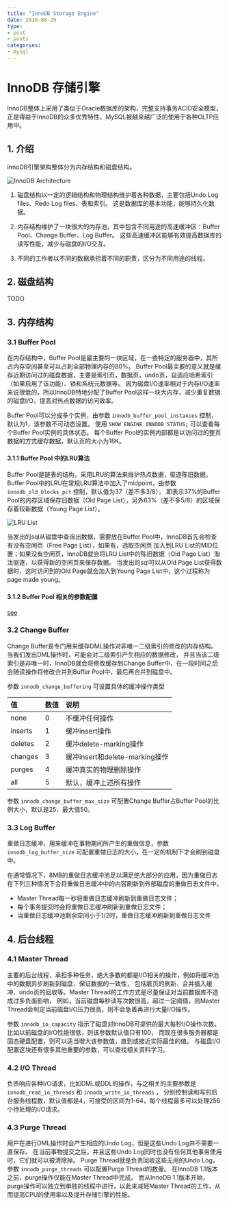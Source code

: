 ```yaml
---
title: "InnoDB Storage Engine"
date: 2019-08-29
type:
- post
- posts
categories:
- mysql
---
```


# InnoDB 存储引擎

InnoDB整体上采用了类似于Oracle数据库的架构，完整支持事务ACID安全模型，正是得益于InnoDB的众多优秀特性，MySQL被越来越广泛的使用于各种OLTP应用中。

## 1. 介绍

InnoDB引擎架构整体分为内存结构和磁盘结构。

![InnoDB Architecture](/images/mysql/innodb_arch.png)

1. 磁盘结构以一定的逻辑结构和物理结构维护着各种数据，主要包括Undo Log files、Redo Log files、表和索引。
   这是数据库的基本功能，能够持久化数据。

2. 内存结构维护了一块很大的内存池，其中包含不同用途的高速缓冲区：Buffer Pool、Change Buffer、Log Buffer。
   这些高速缓冲区能够有效提高数据库的读写性能，减少与磁盘的I/O交互。

3. 不同的工作者以不同的数据承担着不同的职责，区分为不同用途的线程。

## 2. 磁盘结构

TODO

## 3. 内存结构

### 3.1 Buffer Pool

在内存结构中，Buffer Pool是最主要的一块区域，在一些特定的服务器中，其所占内存空间甚至可以占到全部物理内存的80%。
Buffer Pool最主要的意义就是缓存近期访问过的磁盘数据，主要是索引页，数据页，undo页，自适应哈希索引（如果启用了该功能）、锁和系统元数据等。
因为磁盘I/O速率相对于内存I/O速率来说很低的，所以InnoDB特地分配了Buffer Pool这样一块大内存，减少重复数据的磁盘I/O，提高对热点数据的访问效率。

Buffer Pool可以分成多个实例，由参数 `innodb_buffer_pool_instances` 控制，默认为1，该参数不可动态设置。
使用 `SHOW ENGINE INNODB STATUS;` 可以查看每个Buffer Pool实例的具体状态。
每个Buffer Pool的实例内部都是以访问过的整页数据的方式缓存数据，默认页的大小为16K。

#### 3.1.1 Buffer Pool 中的LRU算法

 Buffer Pool是链表的结构，采用LRU的算法来维护热点数据，驱逐陈旧数据。Buffer Pool中的LRU在常规LRU算法中加入了midpoint，由参数 `innodb_old_blocks_pct` 控制，默认值为37（差不多3/8），
 即表示37%的Buffer Pool的内存区域保存旧数据（Old  Page List），另外63%（差不多5/8）的区域保存着较新数据（Young Page List）。

![LRU List](/images/mysql/innodb_buffer_pool_lru.png)

 当发出的sql从磁盘中查询出数据，需要放在Buffer Pool中，InnoDB首先会检查有没有空闲页（Free Page List），如果有，选取空闲页
 加入到LRU List的MID位置；如果没有空闲页，InnoDB就会将LRU List中的陈旧数据（Old  Page List）淘汰驱逐，以获得新的空闲页来保存数据。
 当发出的sql可以从Old  Page List获得数据时，这时访问到的Old  Page就会加入到Young Page List中，这个过程称为page made young。

#### 3.1.2 Buffer Pool 相关的参数配置

[see](https://dev.mysql.com/doc/refman/8.0/en/innodb-buffer-pool.html)

### 3.2 Change Buffer

Change Buffer是专门用来缓存DML操作对非唯一二级索引的修改的内存结构。当我们发出DML操作时，可能会对二级索引产生相应的数据修改，
并且当该二级索引是非唯一时，InnoDB就会将修改缓存到Change Buffer中，在一段时间之后会随读操作将修改合并到Buffer Pool中，最后再合并到磁盘中。

参数 `innodb_change_buffering` 可设置具体的缓冲操作类型

|值|数值|说明|
|:---|:---|:---|
|none|0|不缓冲任何操作|
|inserts|1|缓冲insert操作|
|deletes|2|缓冲delete-marking操作|
|changes|3|缓冲insert和delete-marking操作|
|purges|4|缓冲真实的物理删除操作|
|all|5|默认，缓冲上述所有操作|

参数 `innodb_change_buffer_max_size` 可配置Change Buffer占Buffer Pool的比例大小，默认是25，最大值50。

### 3.3 Log Buffer

重做日志缓冲，用来缓冲在事物期间所产生的重做信息，参数 `innodb_log_buffer_size` 可配置重做日志的大小，在一定的机制下才会刷到磁盘中。

在通常情况下，8MB的重做日志缓冲池足以满足绝大部分的应用，因为重做日志在下列三种情况下会将重做日志缓冲中的内容刷新到外部磁盘的重做日志文件中。

- Master Thread每一秒将重做日志缓冲刷新到重做日志文件；
- 每个事务提交时会将重做日志缓冲刷新到重做日志文件；
- 当重做日志缓冲池剩余空间小于1/2时，重做日志缓冲刷新到重做日志文件

## 4. 后台线程

### 4.1 Master Thread

主要的后台线程，承担多种任务，绝大多数的都是I/O相关的操作，例如将缓冲池中的数据异步刷新到磁盘，保证数据的一致性，
包括脏页的刷新、合并插入缓冲、undo页的回收等。Master Thread的工作方式是尽量保证对当前数据库不造成过多负面影响，
例如，当前磁盘每秒读写次数很高，超过一定阈值，则Master Thread会判定当前磁盘I/O压力很高，则不会急着再进行大量I/O操作。

参数 `innodb_io_capacity` 指示了磁盘对InnoDB可提供的最大每秒I/O操作次数。比如以前磁盘的I/O性能很低，则该参数默认值只有100，
而现在很多服务器都是固态硬盘配置，则可以适当增大该参数值，直到或接近实际最佳的值。
与磁盘I/O配置这块还有很多其他重要的参数，可以查找相关资料学习。

### 4.2 I/O Thread

负责响应各种I/O请求，比如DML或DDL的操作，与之相关的主要参数是 `innodb_read_io_threads` 和 `innodb_write_io_threads` ，
分别控制读和写的后台服务线程数，默认值都是4，可接受的区间为1-64，每个线程最多可以处理256个待处理的I/O请求。

### 4.3 Purge Thread

用户在进行DML操作时会产生相应的Undo Log，但是这些Undo Log并不需要一直保存。
在当前事物提交之后，并且这些Undo Log同时也没有任何其他事务使用时，它们就可以被清除掉。
Purge Thread就是负责回收这些无用的Undo Log，参数 `innodb_purge_threads` 可以配置Purge Thread的数量。
在InnoDB 1.1版本之前，purge操作仅能在Master Thread中完成。
而从InnoDB 1.1版本开始，purge操作可以独立到单独的线程中进行，以此来减轻Master Thread的工作，从而提高CPU的使用率以及提升存储引擎的性能。
